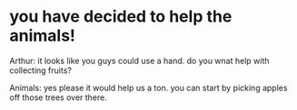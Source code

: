 # you have decided to help the animals!

Arthur: it looks like you guys could use a hand. do you wnat help with collecting fruits?

Animals: yes please it would help us a ton. you can start by picking apples off those trees over there.


